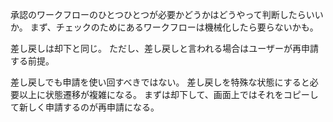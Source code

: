 承認のワークフローのひとつひとつが必要かどうかはどうやって判断したらいいか。
まず、チェックのためにあるワークフローは機械化したら要らないかも。

差し戻しは却下と同じ。
ただし、差し戻しと言われる場合はユーザーが再申請する前提。

差し戻しでも申請を使い回すべきではない。
差し戻しを特殊な状態にすると必要以上に状態遷移が複雑になる。
まずは却下して、画面上ではそれをコピーして新しく申請するのが再申請になる。
